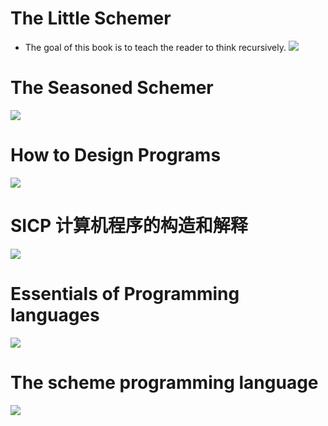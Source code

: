 # The Little Schemer
- The goal of this book is to teach the reader to think recursively.
![](http://img.blog.csdn.net/20160125211211929)

# The Seasoned Schemer
![](http://img.blog.csdn.net/20160125212438665)

# How to Design Programs
![](http://img.blog.csdn.net/20160125213241099)

# SICP 计算机程序的构造和解释
![](http://img.zhaojie.me/blog/170283/o_sicp-cover.jpg)

# Essentials of Programming languages
![](http://img.blog.csdn.net/20160408232520143)

# The scheme programming language
![](http://img.blog.csdn.net/20160408233010426)